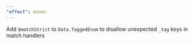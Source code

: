 ```yaml
---
"effect": minor
---
```


Add `$matchStrict` to `Data.TaggedEnum` to disallow unexpected `_tag` keys in match handlers
